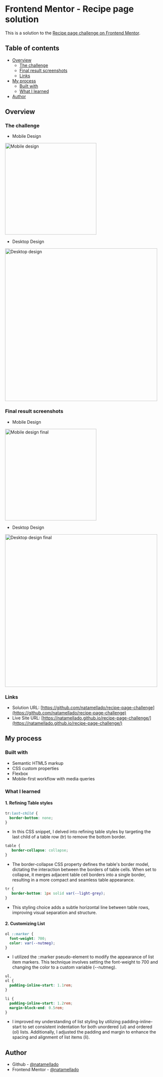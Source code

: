 # Frontend Mentor - Recipe page solution

This is a solution to the [Recipe page challenge on Frontend Mentor](https://www.frontendmentor.io/challenges/recipe-page-KiTsR8QQKm).


## Table of contents

- [Overview](#overview)
  - [The challenge](#the-challenge)
  - [Final result screenshots](#final-result-screenshots)
  - [Links](#links)
- [My process](#my-process)
  - [Built with](#built-with)
  - [What I learned](#what-i-learned)
- [Author](#author)


## Overview

### The challenge

- Mobile Design
<img src="./design/mobile-design.jpg" alt="Mobile design" width="300" />

- Desktop Design
<img src="./design/desktop-design.jpg" alt="Desktop design" width="500" />


### Final result screenshots

- Mobile Design
<img src="./design-final/mobile-design.png" alt="Mobile design final" width="300" />

- Desktop Design
<img src="./design-final/desktop-design.png" alt="Desktop design final" width="500" />


### Links

- Solution URL: [https://github.com/natamellado/recipe-page-challenge](https://github.com/natamellado/recipe-page-challenge)
- Live Site URL: [https://natamellado.github.io/recipe-page-challenge/](https://natamellado.github.io/recipe-page-challenge/)


## My process

### Built with

- Semantic HTML5 markup
- CSS custom properties
- Flexbox
- Mobile-first workflow with media queries


### What I learned

#### 1. Refining Table styles

```css
tr:last-child {
  border-bottom: none;
}
```

  - In this CSS snippet, I delved into refining table styles by targeting the last child of a table row (tr) to remove the bottom border.


```css
table {
   border-collapse: collapse;
}
```

  - The border-collapse CSS property defines the table's border model, dictating the interaction between the borders of table cells. When set to collapse, it merges adjacent table cell borders into a single border, resulting in a more compact and seamless table appearance.


```css
tr {
   border-bottom: 1px solid var(--light-grey);
}
```

  - This styling choice adds a subtle horizontal line between table rows, improving visual separation and structure.


#### 2. Customizing List 

```css
ol ::marker {
  font-weight: 700;
  color: var(--nutmeg);
}
```

  - I utilized the ::marker pseudo-element to modify the appearance of list item markers. This technique involves setting the font-weight to 700 and changing the color to a custom variable (--nutmeg).


```css
ul,
ol {
  padding-inline-start: 1.1rem;
}

li {
  padding-inline-start: 1.2rem;
  margin-block-end: 0.5rem;
}
```

  - I improved my understanding of list styling by utilizing padding-inline-start to set consistent indentation for both unordered (ul) and ordered (ol) lists. Additionally, I adjusted the padding and margin to enhance the spacing and alignment of list items (li).


## Author

- Github - [@natamellado](https://github.com/natamellado)
- Frontend Mentor - [@natamellado](https://www.frontendmentor.io/profile/natamellado)
